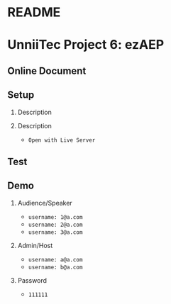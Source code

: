# README

# UnniiTec Project 6: ezAEP

## Online Document

## Setup

1. Description

2. Description

   - `Open with Live Server`

## Test

## Demo

1. Audience/Speaker 
    - `username: 1@a.com` 
    - `username: 2@a.com`
    - `username: 3@a.com`

2. Admin/Host
    - `username: a@a.com` 
    - `username: b@a.com`

3. Password
    - `111111` 
    
